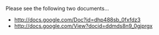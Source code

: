 Please see the following two documents...
  * http://docs.google.com/Doc?id=dhp488sb_0fxfdz3
  * http://docs.google.com/View?docid=ddmds8n9_0gjprgx